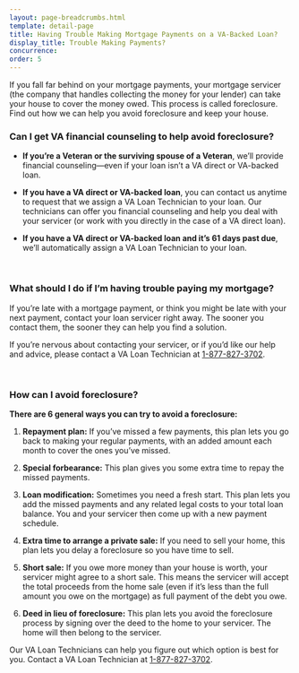 ```yaml
---
layout: page-breadcrumbs.html
template: detail-page
title: Having Trouble Making Mortgage Payments on a VA-Backed Loan?
display_title: Trouble Making Payments?
concurrence:
order: 5
---
```


<div class="va-introtext">

If you fall far behind on your mortgage payments, your mortgage servicer (the company that handles collecting the money for your lender) can take your house to cover the money owed. This process is called foreclosure. Find out how we can help you avoid foreclosure and keep your house.

</div>

<div class="feature" markdown=“1”>

### Can I get VA financial counseling to help avoid foreclosure?

- **If you’re a Veteran or the surviving spouse of a Veteran**, we’ll provide financial counseling—even if your loan isn’t a VA direct or VA-backed loan.

- **If you have a VA direct or VA-backed loan**, you can contact us anytime to request that we assign a VA Loan Technician to your loan. Our technicians can offer you financial counseling and help you deal with your servicer (or work with you directly in the case of a VA direct loan).

- **If you have a VA direct or VA-backed loan and it’s 61 days past due**, we’ll automatically assign a VA Loan Technician to your loan.

</div>

<br>

### What should I do if I’m having trouble paying my mortgage?

If you’re late with a mortgage payment, or think you might be late with your next payment, contact your loan servicer right away. The sooner you contact them, the sooner they can help you find a solution.

If you’re nervous about contacting your servicer, or if you’d like our help and advice, please contact a VA Loan Technician at <a href="tel:+18778273702">1-877-827-3702</a>.

<br>

### How can I avoid foreclosure?

**There are 6 general ways you can try to avoid a foreclosure:**

1. **Repayment plan:** If you’ve missed a few payments, this plan lets you go back to making your regular payments, with an added amount each month to cover the ones you’ve missed.

2. **Special forbearance:** This plan gives you some extra time to repay the missed payments.

3. **Loan modification:** Sometimes you need a fresh start. This plan lets you add the missed payments and any related legal costs to your total loan balance. You and your servicer then come up with a new payment schedule.

4. **Extra time to arrange a private sale:** If you need to sell your home, this plan lets you delay a foreclosure so you have time to sell.

5. **Short sale:** If you owe more money than your house is worth, your servicer might agree to a short sale. This means the servicer will accept the total proceeds from the home sale (even if it’s less than the full amount you owe on the mortgage) as full payment of the debt you owe.

6. **Deed in lieu of foreclosure:** This plan lets you avoid the foreclosure process by signing over the deed to the home to your servicer. The home will then belong to the servicer.

Our VA Loan Technicians can help you figure out which option is best for you. Contact a VA Loan Technician at <a href="tel:+18778273702">1-877-827-3702</a>.
